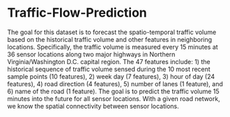# Traffic-Flow-Prediction
The goal for this dataset is to forecast the spatio-temporal traffic volume based on the historical traffic volume and other features in neighboring locations. Specifically, the traffic volume is measured every 15 minutes at 36 sensor locations along two major highways in Northern Virginia/Washington D.C. capital region. The 47 features include: 1) the historical sequence of traffic volume sensed during the 10 most recent sample points (10 features), 2) week day (7 features), 3) hour of day (24 features), 4) road direction (4 features), 5) number of lanes (1 feature), and 6) name of the road (1 feature). The goal is to predict the traffic volume 15 minutes into the future for all sensor locations. With a given road network, we know the spatial connectivity between sensor locations.
